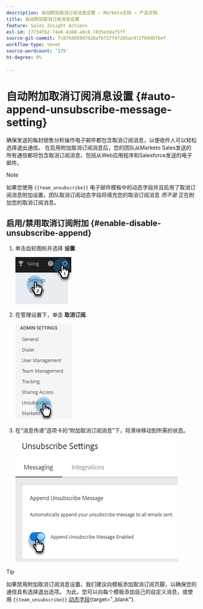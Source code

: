 ```yaml
---
description: 自动附加取消订阅消息设置 — Marketo文档 — 产品文档
title: 自动附加取消订阅消息设置
feature: Sales Insight Actions
exl-id: 17734f62-74e6-4168-a9c8-7835e3daf5ff
source-git-commit: 7c8703059d7d28afbf57f4f285ac972fb9d8fbef
workflow-type: tm+mt
source-wordcount: '175'
ht-degree: 0%

---
```


# 自动附加取消订阅消息设置 {#auto-append-unsubscribe-message-setting}

确保发送的每封销售分析操作电子邮件都包含取消订阅消息，以便收件人可以轻松选择退出通信。 在启用附加取消订阅消息后，您的团队从Marketo Sales发送的所有通信都将包含取消订阅消息，包括从Web应用程序和Salesforce发送的电子邮件。

>[!NOTE]
>
>如果您使用 `{{team_unsubscribe}}` 电子邮件模板中的动态字段并且启用了取消订阅消息附加设置，团队取消订阅动态字段将填充您的取消订阅消息 _而不是_ 正在附加您的取消订阅消息。

## 启用/禁用取消订阅附加 {#enable-disable-unsubscribe-append}

1. 单击齿轮图标并选择 **设置**.

   ![](assets/auto-append-unsubscribe-message-setting-1.png)

1. 在管理设置下，单击 **取消订阅**.

   ![](assets/auto-append-unsubscribe-message-setting-2.png)

1. 在“消息传递”选项卡的“附加取消订阅消息”下，将滑块移动到所需的状态。

   ![](assets/auto-append-unsubscribe-message-setting-3.png)

>[!TIP]
>
>如果禁用附加取消订阅消息设置，我们建议向模板添加取消订阅页脚，以确保您的通信具有选择退出选项。 为此，您可以向每个模板添加自己的自定义消息，或使用 `{{team_unsubscribe}}` [动态字段](/help/marketo/product-docs/marketo-sales-insight/actions/templates/dynamic-fields.md){target="_blank"}.
